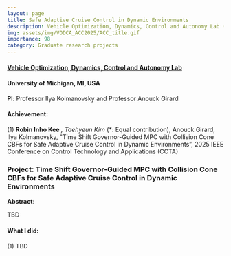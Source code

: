 ```yaml
---
layout: page
title: Safe Adaptive Cruise Control in Dynamic Environments
description: Vehicle Optimization, Dynamics, Control and Autonomy Lab (06.2024-02.2025), University of Michigan, MI, USA
img: assets/img/VODCA_ACC2025/ACC_title.gif
importance: 98
category: Graduate research projects
---
```


#### **<a href='https://vodca.engin.umich.edu/'>Vehicle Optimization, Dynamics, Control and Autonomy Lab</a>**
#### University of Michigan, MI, USA

**PI**:  Professor Ilya Kolmanovsky and Professor Anouck Girard

#### **Achievement**:

(1) **Robin Inho Kee** *, Taehyeun Kim* (*: Equal contribution), Anouck Girard, Ilya Kolmanovsky, "Time Shift Governor-Guided MPC with Collision Cone CBFs for Safe Adaptive Cruise Control in Dynamic Environments”, 2025 IEEE Conference on Control Technology and Applications (CCTA)

### **Project**: **Time Shift Governor-Guided MPC with Collision Cone CBFs for Safe Adaptive Cruise Control in Dynamic Environments**



**Abstract**: 

TBD



#### **What I did**:

(1) TBD



